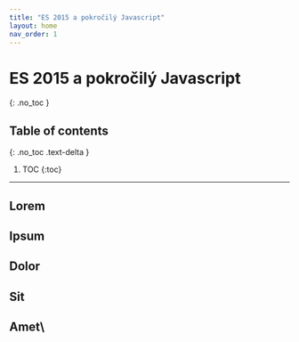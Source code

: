 ```yaml
---
title: "ES 2015 a pokročilý Javascript"
layout: home
nav_order: 1
---
```


# ES 2015 a pokročilý Javascript
{: .no_toc }

## Table of contents
{: .no_toc .text-delta }

1. TOC
{:toc}

---

## Lorem

## Ipsum

## Dolor

## Sit

## Amet\


